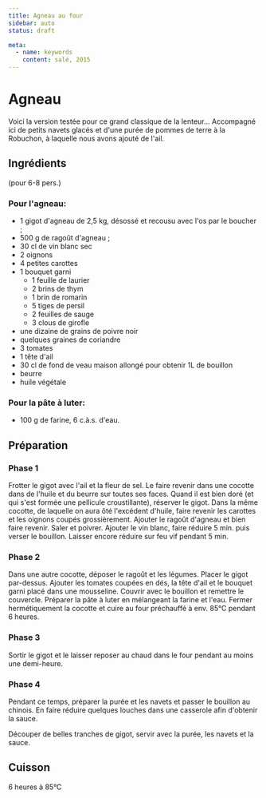 ```yaml
---
title: Agneau au four
sidebar: auto
status: draft

meta:
  - name: keywords
    content: salé, 2015
---
```


# Agneau

Voici la version testée pour ce grand classique de la lenteur... Accompagné ici de petits navets glacés et d'une purée de pommes de terre à la Robuchon, à laquelle nous avons ajouté de l'ail.

## Ingrédients
(pour 6-8 pers.)

### Pour l'agneau:
- 1 gigot d'agneau de 2,5 kg, désossé et recousu avec l'os par le boucher ;
- 500 g de ragoût d'agneau ;
- 30 cl de vin blanc sec
- 2 oignons
- 4 petites carottes
- 1 bouquet garni
  - 1 feuille de laurier
  - 2 brins de thym
  - 1 brin de romarin
  - 5 tiges de persil
  - 2 feuilles de sauge
  - 3 clous de girofle
- une dizaine de grains de poivre noir
- quelques graines de coriandre
- 3 tomates
- 1 tête d'ail
- 30 cl de fond de veau maison allongé pour obtenir 1L de bouillon
- beurre
- huile végétale

### Pour la pâte à luter:
- 100 g de farine, 6 c.à.s. d'eau.

## Préparation

### Phase 1
Frotter le gigot avec l'ail et la fleur de sel. Le faire revenir dans une cocotte dans de l'huile et du beurre sur toutes ses faces. Quand il est bien doré (et qui s'est formée une pellicule croustillante), réserver le gigot.
Dans la même cocotte, de laquelle on aura ôté l'excédent d'huile, faire revenir les carottes et les oignons coupés grossièrement. Ajouter le ragoût d'agneau et bien faire revenir. Saler et poivrer. Ajouter le vin blanc, faire réduire 5 min. puis verser le bouillon. Laisser encore réduire sur feu vif pendant 5 min.

### Phase 2
Dans une autre cocotte, déposer le ragoût et les légumes. Placer le gigot par-dessus. Ajouter les tomates coupées en dés, la tête d'ail et le bouquet garni placé dans une mousseline. Couvrir avec le bouillon et remettre le couvercle.
Préparer la pâte à luter en mélangeant la farine et l'eau. Fermer hermétiquement la cocotte et cuire au four préchauffé à env. 85°C pendant 6 heures.

### Phase 3
Sortir le gigot et le laisser reposer au chaud dans le four pendant au moins une demi-heure.

### Phase 4
Pendant ce temps, préparer la purée et les navets et passer le bouillon au chinois. En faire réduire quelques louches dans une casserole afin d'obtenir la sauce.

Découper de belles tranches de gigot, servir avec la purée, les navets et la sauce.

## Cuisson
6 heures à 85°C

